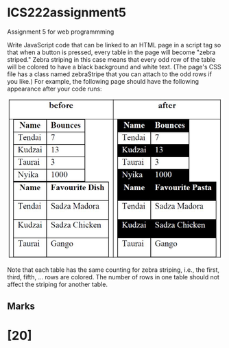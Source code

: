 # ICS222assignment5
Assignment 5 for web programmming

Write JavaScript code that can be linked to an HTML page in a script tag so that when a button is
pressed, every table in the page will become "zebra striped." Zebra striping in this case means that
every odd row of the table will be colored to have a black background and white text. (The page's
CSS file has a class named zebraStripe that you can attach to the odd rows if you like.) For example,
the following page should have the following appearance after your code runs:

![image info](/AssPicture.JPG)

Note that each table has the same counting for zebra striping, i.e., the first, third, fifth, ... rows are
colored. The number of rows in one table should not affect the striping for another table.

## Marks
# [20]
